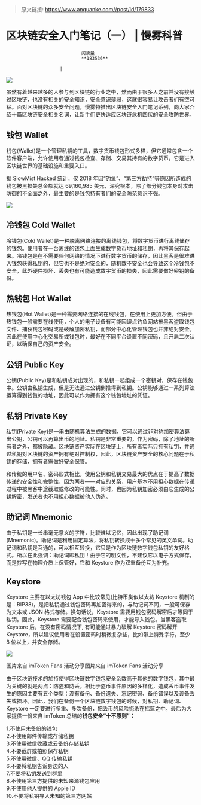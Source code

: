 > 原文链接: https://www.anquanke.com//post/id/179833 


# 区块链安全入门笔记（一） | 慢雾科普


                                阅读量   
                                **183536**
                            
                        |
                        
                                                                                    



[![](https://p2.ssl.qhimg.com/t01560b55fa26f37b17.png)](https://p2.ssl.qhimg.com/t01560b55fa26f37b17.png)



虽然有着越来越多的人参与到区块链的行业之中，然而由于很多人之前并没有接触过区块链，也没有相关的安全知识，安全意识薄弱，这就很容易让攻击者们有空可钻。面对区块链的众多安全问题，慢雾特推出区块链安全入门笔记系列，向大家介绍十篇区块链安全相关名词，让新手们更快适应区块链危机四伏的安全攻防世界。



## 钱包 Wallet

钱包(Wallet)是一个管理私钥的工具，数字货币钱包形式多样，但它通常包含一个软件客户端，允许使用者通过钱包检查、存储、交易其持有的数字货币。它是进入区块链世界的基础设施和重要入口。

据 SlowMist Hacked 统计，仅 2018 年因“钓鱼”、“第三方劫持”等原因所造成的钱包被黑损失总金额就达 69,160,985 美元，深究根本，除了部分钱包本身对攻击防御的不全面之外，最主要的是钱包持有者们的安全防范意识不强。

[![](https://p5.ssl.qhimg.com/t01a4676a157b7f9342.png)](https://p5.ssl.qhimg.com/t01a4676a157b7f9342.png)



## 冷钱包 Cold Wallet

冷钱包(Cold Wallet)是一种脱离网络连接的离线钱包，将数字货币进行离线储存的钱包。使用者在一台离线的钱包上面生成数字货币地址和私钥，再将其保存起来。冷钱包是在不需要任何网络的情况下进行数字货币的储存，因此黑客是很难进入钱包获得私钥的，但它也不是绝对安全的，随机数不安全也会导致这个冷钱包不安全，此外硬件损坏、丢失也有可能造成数字货币的损失，因此需要做好密钥的备份。



## 热钱包 Hot Wallet

热钱包(Hot Wallet)是一种需要网络连接的在线钱包，在使用上更加方便。但由于热钱包一般需要在线使用，个人的电子设备有可能因误点钓鱼网站被黑客盗取钱包文件、捕获钱包密码或是破解加密私钥，而部分中心化管理钱包也并非绝对安全。因此在使用中心化交易所或钱包时，最好在不同平台设置不同密码，且开启二次认证，以确保自己的资产安全。



## 公钥 Public Key

公钥(Public Key)是和私钥成对出现的，和私钥一起组成一个密钥对，保存在钱包中。公钥由私钥生成，但是无法通过公钥倒推得到私钥。公钥能够通过一系列算法运算得到钱包的地址，因此可以作为拥有这个钱包地址的凭证。



## 私钥 Private Key

私钥(Private Key)是一串由随机算法生成的数据，它可以通过非对称加密算法算出公钥，公钥可以再算出币的地址。私钥是非常重要的，作为密码，除了地址的所有者之外，都被隐藏。区块链资产实际在区块链上，所有者实际只拥有私钥，并通过私钥对区块链的资产拥有绝对控制权，因此，区块链资产安全的核心问题在于私钥的存储，拥有者需做好安全保管。

和传统的用户名、密码形式相比，使用公钥和私钥交易最大的优点在于提高了数据传递的安全性和完整性，因为两者——对应的关系，用户基本不用担心数据在传递过程中被黑客中途截取或修改的可能性。同时，也因为私钥加密必须由它生成的公钥解密，发送者也不用担心数据被他人伪造。



## 助记词 Mnemonic

由于私钥是一长串毫无意义的字符，比较难以记忆，因此出现了助记词(Mnemonic)。助记词是利用固定算法，将私钥转换成十多个常见的英文单词。助记词和私钥是互通的，可以相互转换，它只是作为区块链数字钱包私钥的友好格式。所以在此强调：助记词即私钥！由于它的明文性，不建议它以电子方式保存，而是抄写在物理介质上保管好，它和 Keystore 作为双重备份互为补充。



## Keystore

Keystore 主要在以太坊钱包 App 中比较常见(比特币类似以太坊 Keystore 机制的是：BIP38)，是把私钥通过钱包密码再加密得来的，与助记词不同，一般可保存为文本或 JSON 格式存储。换句话说，Keystore 需要用钱包密码解密后才等同于私钥。因此，Keystore 需要配合钱包密码来使用，才能导入钱包。当黑客盗取 Keystore 后，在没有密码情况下, 有可能通过暴力破解 Keystore 密码解开 Keystore，所以建议使用者在设置密码时稍微复杂些，比如带上特殊字符，至少 8 位以上，并安全存储。

[![](https://p3.ssl.qhimg.com/t014a9fcf5ab23676f5.png)](https://p3.ssl.qhimg.com/t014a9fcf5ab23676f5.png)

图片来自 imToken Fans 活动分享图片来自 imToken Fans 活动分享

由于区块链技术的加持使得区块链数字钱包安全系数高于其他的数字钱包，其中最为关键的就是两点：防盗和防丢。相比于盗币事件原因的多样化，造成丢币事件发生的原因主要有五个类型：没有备份、备份遗失、忘记密码、备份错误以及设备丢失或损坏。因此，我们在备份一个区块链数字钱包的时候，对私钥、助记词、Keystore 一定要进行多重、多次备份，把丢币的风险扼杀在摇篮之中。最后为大家提供一份来自 imToken 总结的**钱包安全“十不原则”：**

1.不使用未备份的钱包<br>
2.不使用邮件传输或存储私钥<br>
3.不使用微信收藏或云备份存储私钥<br>
4.不要截屏或拍照保存私钥<br>
5.不使用微信、QQ 传输私钥<br>
6.不要将私钥告诉身边的人<br>
7.不要将私钥发送到群里<br>
8.不使用第三方提供的未知来源钱包应用<br>
9.不使用他人提供的 Apple ID<br>
10.不要将私钥导入未知的第三方网站
